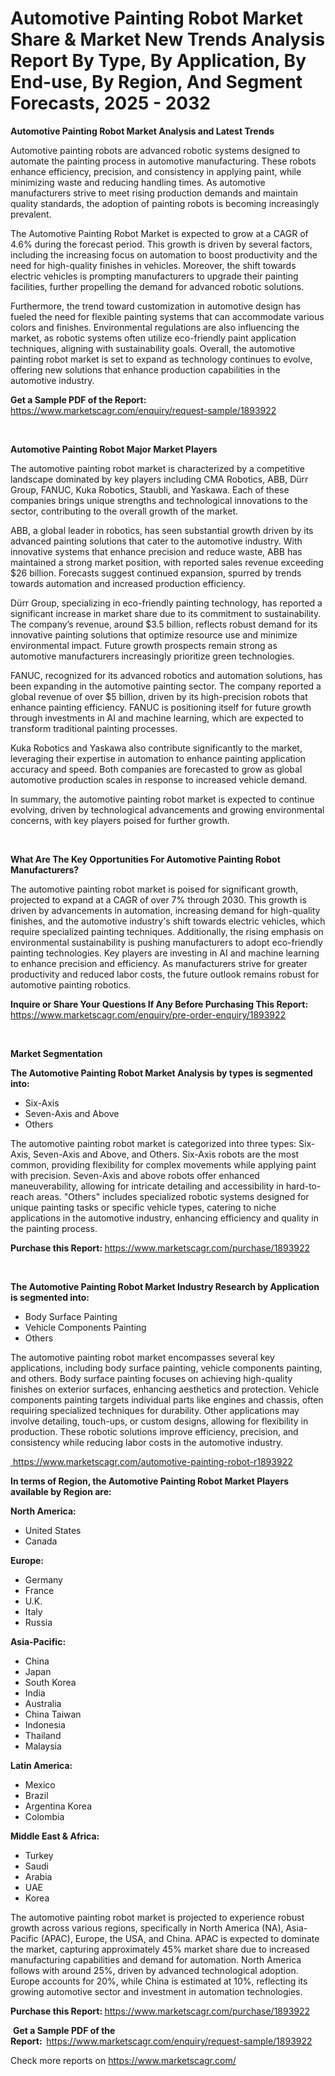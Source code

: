 <p><h1>Automotive Painting Robot Market Share & Market New Trends Analysis Report By Type, By Application, By End-use, By Region, And Segment Forecasts, 2025 - 2032</h1></p><p><strong>Automotive Painting Robot Market Analysis and Latest Trends</strong></p>
<p><p>Automotive painting robots are advanced robotic systems designed to automate the painting process in automotive manufacturing. These robots enhance efficiency, precision, and consistency in applying paint, while minimizing waste and reducing handling times. As automotive manufacturers strive to meet rising production demands and maintain quality standards, the adoption of painting robots is becoming increasingly prevalent.</p><p>The Automotive Painting Robot Market is expected to grow at a CAGR of 4.6% during the forecast period. This growth is driven by several factors, including the increasing focus on automation to boost productivity and the need for high-quality finishes in vehicles. Moreover, the shift towards electric vehicles is prompting manufacturers to upgrade their painting facilities, further propelling the demand for advanced robotic solutions. </p><p>Furthermore, the trend toward customization in automotive design has fueled the need for flexible painting systems that can accommodate various colors and finishes. Environmental regulations are also influencing the market, as robotic systems often utilize eco-friendly paint application techniques, aligning with sustainability goals. Overall, the automotive painting robot market is set to expand as technology continues to evolve, offering new solutions that enhance production capabilities in the automotive industry.</p></p>
<p><strong>Get a Sample PDF of the Report:&nbsp;</strong> <a href="https://www.marketscagr.com/enquiry/request-sample/1893922?utm_campaign=2269&utm_medium=2&utm_source=Github&utm_content=ia&utm_term=23022025&utm_id=automotive-painting-robot">https://www.marketscagr.com/enquiry/request-sample/1893922</a></p>
<p>&nbsp;</p>
<p><strong>Automotive Painting Robot Major Market Players</strong></p>
<p><p>The automotive painting robot market is characterized by a competitive landscape dominated by key players including CMA Robotics, ABB, Dürr Group, FANUC, Kuka Robotics, Staubli, and Yaskawa. Each of these companies brings unique strengths and technological innovations to the sector, contributing to the overall growth of the market.</p><p>ABB, a global leader in robotics, has seen substantial growth driven by its advanced painting solutions that cater to the automotive industry. With innovative systems that enhance precision and reduce waste, ABB has maintained a strong market position, with reported sales revenue exceeding $26 billion. Forecasts suggest continued expansion, spurred by trends towards automation and increased production efficiency.</p><p>Dürr Group, specializing in eco-friendly painting technology, has reported a significant increase in market share due to its commitment to sustainability. The company’s revenue, around $3.5 billion, reflects robust demand for its innovative painting solutions that optimize resource use and minimize environmental impact. Future growth prospects remain strong as automotive manufacturers increasingly prioritize green technologies.</p><p>FANUC, recognized for its advanced robotics and automation solutions, has been expanding in the automotive painting sector. The company reported a global revenue of over $5 billion, driven by its high-precision robots that enhance painting efficiency. FANUC is positioning itself for future growth through investments in AI and machine learning, which are expected to transform traditional painting processes.</p><p>Kuka Robotics and Yaskawa also contribute significantly to the market, leveraging their expertise in automation to enhance painting application accuracy and speed. Both companies are forecasted to grow as global automotive production scales in response to increased vehicle demand.</p><p>In summary, the automotive painting robot market is expected to continue evolving, driven by technological advancements and growing environmental concerns, with key players poised for further growth.</p></p>
<p>&nbsp;</p>
<p><strong>What Are The Key Opportunities For Automotive Painting Robot Manufacturers?</strong></p>
<p><p>The automotive painting robot market is poised for significant growth, projected to expand at a CAGR of over 7% through 2030. This growth is driven by advancements in automation, increasing demand for high-quality finishes, and the automotive industry's shift towards electric vehicles, which require specialized painting techniques. Additionally, the rising emphasis on environmental sustainability is pushing manufacturers to adopt eco-friendly painting technologies. Key players are investing in AI and machine learning to enhance precision and efficiency. As manufacturers strive for greater productivity and reduced labor costs, the future outlook remains robust for automotive painting robotics.</p></p>
<p><strong>Inquire or Share Your Questions If Any Before Purchasing This Report:</strong> <a href="https://www.marketscagr.com/enquiry/pre-order-enquiry/1893922?utm_campaign=2269&utm_medium=2&utm_source=Github&utm_content=ia&utm_term=23022025&utm_id=automotive-painting-robot">https://www.marketscagr.com/enquiry/pre-order-enquiry/1893922</a></p>
<p>&nbsp;</p>
<p><strong>Market Segmentation</strong></p>
<p><strong>The Automotive Painting Robot Market Analysis by types is segmented into:</strong></p>
<p><ul><li>Six-Axis</li><li>Seven-Axis and Above</li><li>Others</li></ul></p>
<p><p>The automotive painting robot market is categorized into three types: Six-Axis, Seven-Axis and Above, and Others. Six-Axis robots are the most common, providing flexibility for complex movements while applying paint with precision. Seven-Axis and above robots offer enhanced maneuverability, allowing for intricate detailing and accessibility in hard-to-reach areas. "Others" includes specialized robotic systems designed for unique painting tasks or specific vehicle types, catering to niche applications in the automotive industry, enhancing efficiency and quality in the painting process.</p></p>
<p><strong>Purchase this Report:&nbsp;</strong><a href="https://www.marketscagr.com/purchase/1893922?utm_campaign=2269&utm_medium=2&utm_source=Github&utm_content=ia&utm_term=23022025&utm_id=automotive-painting-robot">https://www.marketscagr.com/purchase/1893922</a></p>
<p>&nbsp;</p>
<p><strong>The Automotive Painting Robot Market Industry Research by Application is segmented into:</strong></p>
<p><ul><li>Body Surface Painting</li><li>Vehicle Components Painting</li><li>Others</li></ul></p>
<p><p>The automotive painting robot market encompasses several key applications, including body surface painting, vehicle components painting, and others. Body surface painting focuses on achieving high-quality finishes on exterior surfaces, enhancing aesthetics and protection. Vehicle components painting targets individual parts like engines and chassis, often requiring specialized techniques for durability. Other applications may involve detailing, touch-ups, or custom designs, allowing for flexibility in production. These robotic solutions improve efficiency, precision, and consistency while reducing labor costs in the automotive industry.</p></p>
<p><a href="https://www.marketscagr.com/automotive-painting-robot-r1893922?utm_campaign=2269&utm_medium=2&utm_source=Github&utm_content=ia&utm_term=23022025&utm_id=automotive-painting-robot">&nbsp;https://www.marketscagr.com/automotive-painting-robot-r1893922</a></p>
<p><strong>In terms of Region, the Automotive Painting Robot Market Players available by Region are:</strong></p>
<p>
    <p> <strong> North America: </strong>
        <ul>
            <li>United States</li>
            <li>Canada</li>
        </ul>
        </p> 
    <p> <strong> Europe: </strong>
        <ul>
            <li>Germany</li>
            <li>France</li>
            <li>U.K.</li>
            <li>Italy</li>
            <li>Russia</li>
        </ul>
        </p> 
    <p> <strong> Asia-Pacific: </strong>
        <ul>
            <li>China</li>
            <li>Japan</li>
            <li>South Korea</li>
            <li>India</li>
            <li>Australia</li>
            <li>China Taiwan</li>
            <li>Indonesia</li>
            <li>Thailand</li>
            <li>Malaysia</li>
        </ul>
        </p> 
    <p> <strong> Latin America: </strong>
        <ul>
            <li>Mexico</li>
            <li>Brazil</li>
            <li>Argentina Korea</li>
            <li>Colombia</li>
        </ul>
        </p> 
    <p> <strong> Middle East & Africa: </strong>
        <ul>
            <li>Turkey</li>
            <li>Saudi</li>
            <li>Arabia</li>
            <li>UAE</li>
            <li>Korea</li>
        </ul>
    </p>
    </p>
<p><p>The automotive painting robot market is projected to experience robust growth across various regions, specifically in North America (NA), Asia-Pacific (APAC), Europe, the USA, and China. APAC is expected to dominate the market, capturing approximately 45% market share due to increased manufacturing capabilities and demand for automation. North America follows with around 25%, driven by advanced technological adoption. Europe accounts for 20%, while China is estimated at 10%, reflecting its growing automotive sector and investment in automation technologies.</p></p>
<p><strong>Purchase this Report: </strong><a href="https://www.marketscagr.com/purchase/1893922?utm_campaign=2269&utm_medium=2&utm_source=Github&utm_content=ia&utm_term=23022025&utm_id=automotive-painting-robot">https://www.marketscagr.com/purchase/1893922</a></p>
<p>&nbsp;<strong>Get a Sample PDF of the Report:&nbsp;&nbsp;</strong><a href="https://www.marketscagr.com/enquiry/request-sample/1893922?utm_campaign=2269&utm_medium=2&utm_source=Github&utm_content=ia&utm_term=23022025&utm_id=automotive-painting-robot">https://www.marketscagr.com/enquiry/request-sample/1893922</a></p>
<p><strong></strong></p>
<p>Check more reports on <a href="https://www.marketscagr.com/?utm_campaign=2269&utm_medium=2&utm_source=Github&utm_content=ia&utm_term=23022025&utm_id=automotive-painting-robot">https://www.marketscagr.com/</a></p>